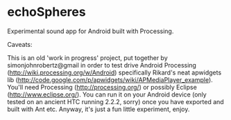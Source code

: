 echoSpheres
===========

Experimental sound app for Android built with Processing.

Caveats:

This is an old 'work in progress' project, put together by simonjohnrobertz@gmail in order to test drive Android Processing (http://wiki.processing.org/w/Android) specifically Rikard's neat apwidgets lib (http://code.google.com/p/apwidgets/wiki/APMediaPlayer_example). You'll need Processing (http://processing.org/) or possibly Eclipse (http://www.eclipse.org/). You can run it on your Android device (only tested on an ancient HTC running 2.2.2, sorry) once you have exported and built with Ant etc. Anyway, it's just a fun little experiment, enjoy. 

